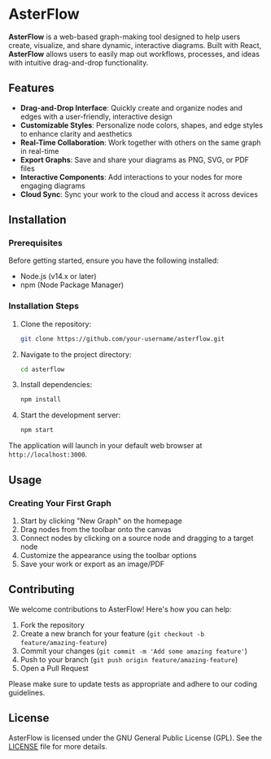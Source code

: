 # AsterFlow

**AsterFlow** is a web-based graph-making tool designed to help users create, visualize, and share dynamic, interactive diagrams. Built with React, **AsterFlow** allows users to easily map out workflows, processes, and ideas with intuitive drag-and-drop functionality.

## Features

- **Drag-and-Drop Interface**: Quickly create and organize nodes and edges with a user-friendly, interactive design
- **Customizable Styles**: Personalize node colors, shapes, and edge styles to enhance clarity and aesthetics
- **Real-Time Collaboration**: Work together with others on the same graph in real-time
- **Export Graphs**: Save and share your diagrams as PNG, SVG, or PDF files
- **Interactive Components**: Add interactions to your nodes for more engaging diagrams
- **Cloud Sync**: Sync your work to the cloud and access it across devices

## Installation

### Prerequisites

Before getting started, ensure you have the following installed:
- Node.js (v14.x or later)
- npm (Node Package Manager)

### Installation Steps

1. Clone the repository:
   ```bash
   git clone https://github.com/your-username/asterflow.git
   ```

2. Navigate to the project directory:
   ```bash
   cd asterflow
   ```

3. Install dependencies:
   ```bash
   npm install
   ```

4. Start the development server:
   ```bash
   npm start
   ```

The application will launch in your default web browser at `http://localhost:3000`.

## Usage

### Creating Your First Graph

1. Start by clicking "New Graph" on the homepage
2. Drag nodes from the toolbar onto the canvas
3. Connect nodes by clicking on a source node and dragging to a target node
4. Customize the appearance using the toolbar options
5. Save your work or export as an image/PDF

## Contributing

We welcome contributions to AsterFlow! Here's how you can help:

1. Fork the repository
2. Create a new branch for your feature (`git checkout -b feature/amazing-feature`)
3. Commit your changes (`git commit -m 'Add some amazing feature'`)
4. Push to your branch (`git push origin feature/amazing-feature`)
5. Open a Pull Request

Please make sure to update tests as appropriate and adhere to our coding guidelines.

## License

AsterFlow is licensed under the GNU General Public License (GPL). See the [LICENSE](LICENSE) file for more details.
